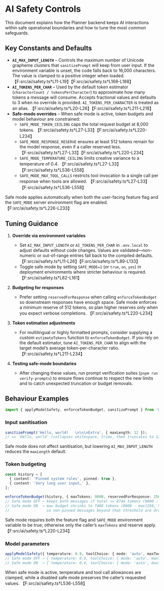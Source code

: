 # AI Safety Controls

This document explains how the Planner backend keeps AI interactions within safe operational boundaries and how to tune the most common safeguards.

## Key Constants and Defaults

- **`AI_MAX_INPUT_LENGTH`** – Controls the maximum number of Unicode grapheme clusters that `sanitizePrompt` will keep from user input. If the environment variable is unset, the code falls back to 16,000 characters. The value is clamped to a positive integer when loaded. 【F:src/ai/safety.ts†L11-L19】【F:src/ai/safety.ts†L168-L188】
- **`AI_TOKENS_PER_CHAR`** – Used by the default token estimator (`characterCount / tokensPerCharacter`) to approximate how many tokens a message will consume. Accepts fractional values and defaults to 3 when no override is provided. `AI_TOKENS_PER_CHARACTER` is treated as an alias. 【F:src/ai/safety.ts†L20-L26】【F:src/ai/safety.ts†L211-L218】
- **Safe-mode overrides** – When safe mode is active, token budgets and model behaviour are constrained:
  - `SAFE_MODE_TOKEN_CEILING` caps the total request budget at 8,000 tokens. 【F:src/ai/safety.ts†L27-L33】【F:src/ai/safety.ts†L220-L234】
  - `SAFE_MODE_RESPONSE_RESERVE` ensures at least 512 tokens remain for the model response, even if a caller reserved less. 【F:src/ai/safety.ts†L27-L33】【F:src/ai/safety.ts†L220-L234】
  - `SAFE_MODE_TEMPERATURE_CEILING` limits creative variance to a temperature of 0.4. 【F:src/ai/safety.ts†L27-L33】【F:src/ai/safety.ts†L536-L558】
  - `SAFE_MODE_MAX_TOOL_CALLS` restricts tool invocation to a single call per response when tools are allowed. 【F:src/ai/safety.ts†L27-L33】【F:src/ai/safety.ts†L536-L558】

Safe mode applies automatically when both the user-facing feature flag and the `SAFE_MODE` server environment flag are enabled. 【F:src/ai/safety.ts†L226-L233】

## Tuning Guidance

1. **Override via environment variables**
   - Set `AI_MAX_INPUT_LENGTH` or `AI_TOKENS_PER_CHAR` in `.env.local` to adjust defaults without code changes. Values are validated—non-numeric or out-of-range entries fall back to the compiled defaults. 【F:src/ai/safety.ts†L11-L26】【F:src/ai/safety.ts†L89-L133】
   - Toggle safe mode by setting `SAFE_MODE=1` (or `true`, `on`, `yes`) in deployment environments where stricter behaviour is required. 【F:src/ai/safety.ts†L82-L161】

2. **Budgeting for responses**
   - Prefer setting `reservedForResponse` when calling `enforceTokenBudget` so downstream responses have enough space. Safe mode enforces a minimum reserve of 512 tokens, so plan higher reserves only when you expect verbose completions. 【F:src/ai/safety.ts†L220-L234】

3. **Token estimation adjustments**
   - For multilingual or highly formatted prompts, consider supplying a custom `estimateTokens` function to `enforceTokenBudget`. If you rely on the default estimator, tune `AI_TOKENS_PER_CHAR` to align with the target model’s average token-per-character ratio. 【F:src/ai/safety.ts†L211-L234】

4. **Testing safe-mode boundaries**
   - After changing these values, run prompt verification suites (`pnpm run verify-prompts`) to ensure flows continue to respect the new limits and to catch unexpected truncation or budget removals.

## Behaviour Examples

```ts
import { applyModelSafety, enforceTokenBudget, sanitizePrompt } from '@/ai/safety';
```

### Input sanitisation

```ts
sanitizePrompt('Hello, world!   \n\n\nExtra', { maxLength: 12 });
// => 'Hello, world' (collapses whitespace, trims, then truncates to 12 grapheme clusters)
```

Safe mode does not affect sanitisation, but lowering `AI_MAX_INPUT_LENGTH` reduces the `maxLength` default.

### Token budgeting

```ts
const history = [
  { content: 'Pinned system rules', pinned: true },
  { content: 'Very long user input…' },
];

enforceTokenBudget(history, { maxTokens: 9000, reservedForResponse: 256 });
// Safe mode OFF → keeps both messages if total <= 8744 tokens (9000 - 256)
// Safe mode ON  → max budget shrinks to 7488 tokens (8000 - max(256, 512)),
//                 so non-pinned messages beyond that threshold are dropped
```

Safe mode requires both the feature flag and `SAFE_MODE` environment variable to be true; otherwise only the caller’s `maxTokens` and reserve apply. 【F:src/ai/safety.ts†L220-L234】

### Model parameters

```ts
applyModelSafety({ temperature: 0.9, toolChoice: { mode: 'auto', maxToolCalls: 3 } });
// Safe mode OFF → { temperature: 0.9, toolChoice: { mode: 'auto', maxToolCalls: 3 }, safeMode: false }
// Safe mode ON  → { temperature: 0.4, toolChoice: { mode: 'auto', maxToolCalls: 1 }, safeMode: true }
```

When safe mode is active, temperature and tool call allowances are clamped, while a disabled safe mode preserves the caller’s requested values. 【F:src/ai/safety.ts†L536-L558】

